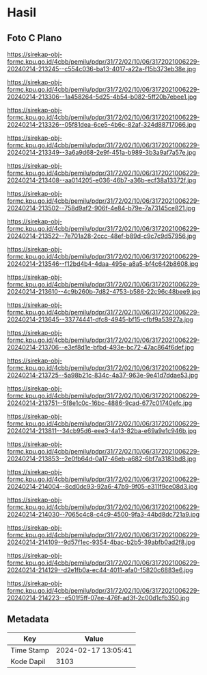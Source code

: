 # Hasil

## Foto C Plano

https://sirekap-obj-formc.kpu.go.id/4cbb/pemilu/pdpr/31/72/02/10/06/3172021006229-20240214-213245--c554c036-ba13-4017-a22a-f15b373eb38e.jpg

https://sirekap-obj-formc.kpu.go.id/4cbb/pemilu/pdpr/31/72/02/10/06/3172021006229-20240214-213306--1a458264-5d25-4b54-b082-5ff20b7ebee1.jpg

https://sirekap-obj-formc.kpu.go.id/4cbb/pemilu/pdpr/31/72/02/10/06/3172021006229-20240214-213326--05f81dea-6ce5-4b6c-82af-324d88717066.jpg

https://sirekap-obj-formc.kpu.go.id/4cbb/pemilu/pdpr/31/72/02/10/06/3172021006229-20240214-213349--3a6a9d68-2e9f-451a-b989-3b3a9af7a57e.jpg

https://sirekap-obj-formc.kpu.go.id/4cbb/pemilu/pdpr/31/72/02/10/06/3172021006229-20240214-213408--aa014205-e036-46b7-a36b-ecf38a13372f.jpg

https://sirekap-obj-formc.kpu.go.id/4cbb/pemilu/pdpr/31/72/02/10/06/3172021006229-20240214-213502--758d9af2-906f-4e84-b79e-7a73145ce821.jpg

https://sirekap-obj-formc.kpu.go.id/4cbb/pemilu/pdpr/31/72/02/10/06/3172021006229-20240214-213522--7e701a28-2ccc-48ef-b89d-c9c7c9d57956.jpg

https://sirekap-obj-formc.kpu.go.id/4cbb/pemilu/pdpr/31/72/02/10/06/3172021006229-20240214-213546--f12bd4b4-4daa-495e-a8a5-bf4c642b8608.jpg

https://sirekap-obj-formc.kpu.go.id/4cbb/pemilu/pdpr/31/72/02/10/06/3172021006229-20240214-213610--4c9b260b-7d82-4753-b586-22c96c48bee9.jpg

https://sirekap-obj-formc.kpu.go.id/4cbb/pemilu/pdpr/31/72/02/10/06/3172021006229-20240214-213645--33774441-dfc8-4945-bf15-cfbf9a53927a.jpg

https://sirekap-obj-formc.kpu.go.id/4cbb/pemilu/pdpr/31/72/02/10/06/3172021006229-20240214-213706--e3ef8d1e-bfbd-493e-bc72-47ac864f6def.jpg

https://sirekap-obj-formc.kpu.go.id/4cbb/pemilu/pdpr/31/72/02/10/06/3172021006229-20240214-213725--5a98b21c-834c-4a37-963e-9e41d7ddae53.jpg

https://sirekap-obj-formc.kpu.go.id/4cbb/pemilu/pdpr/31/72/02/10/06/3172021006229-20240214-213751--5f8e1c0c-16bc-4886-9cad-677c01740efc.jpg

https://sirekap-obj-formc.kpu.go.id/4cbb/pemilu/pdpr/31/72/02/10/06/3172021006229-20240214-213811--34cb95d6-eee3-4a13-82ba-e69a9e1c946b.jpg

https://sirekap-obj-formc.kpu.go.id/4cbb/pemilu/pdpr/31/72/02/10/06/3172021006229-20240214-213853--2e0fb64d-0a17-46eb-a682-6bf7a3183bd8.jpg

https://sirekap-obj-formc.kpu.go.id/4cbb/pemilu/pdpr/31/72/02/10/06/3172021006229-20240214-214004--8cd0dc93-92a6-47b9-9f05-e311f9ce08d3.jpg

https://sirekap-obj-formc.kpu.go.id/4cbb/pemilu/pdpr/31/72/02/10/06/3172021006229-20240214-214030--7065c4c8-c4c9-4500-9fa3-44bd8dc721a9.jpg

https://sirekap-obj-formc.kpu.go.id/4cbb/pemilu/pdpr/31/72/02/10/06/3172021006229-20240214-214109--9d57f1ec-9354-4bac-b2b5-39abfb0ad2f8.jpg

https://sirekap-obj-formc.kpu.go.id/4cbb/pemilu/pdpr/31/72/02/10/06/3172021006229-20240214-214129--d2e1fb0a-ec44-4011-afa0-15820c6883e6.jpg

https://sirekap-obj-formc.kpu.go.id/4cbb/pemilu/pdpr/31/72/02/10/06/3172021006229-20240214-214223--e501f5ff-07ee-476f-ad3f-2c00d1cfb350.jpg


## Metadata

| Key        | Value               |
| ---------- | ------------------- |
| Time Stamp | 2024-02-17 13:05:41 |
| Kode Dapil | 3103                |



